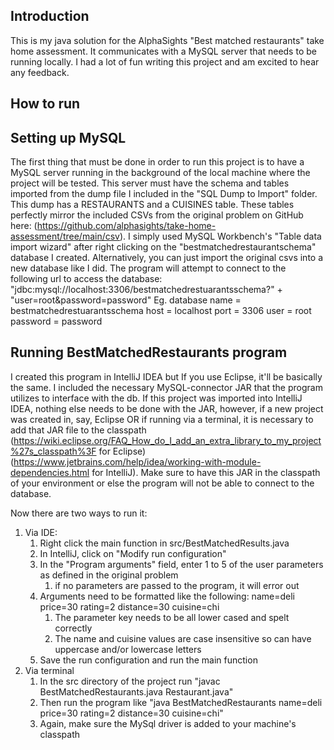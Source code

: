 Introduction
--------------
This is my java solution for the AlphaSights "Best matched restaurants" take home assessment. It communicates
with a MySQL server that needs to be running locally. I had a lot of fun writing this
project and am excited to hear any feedback.


How to run
-----------

Setting up MySQL
---------------
The first thing that must be done in order to run this project is to have a
MySQL server running in the background of the local machine where the project will
be tested. This server must have the schema and tables imported from the dump file I included in the 
"SQL Dump to Import" folder. This dump has a RESTAURANTS and a CUISINES table. These tables perfectly mirror the included
CSVs from the original problem on GitHub here: (https://github.com/alphasights/take-home-assessment/tree/main/csv). I simply
used MySQL Workbench's "Table data import wizard" after right clicking on the "bestmatchedrestaurantschema" database I created.
Alternatively, you can just import the original csvs into a new database like I did.
The program will attempt to connect to the following url to access the database:
"jdbc:mysql://localhost:3306/bestmatchedrestuarantsschema?" +
"user=root&password=password"
Eg. database name = bestmatchedrestuarantsschema
    host = localhost
    port = 3306
    user = root
    password = password


Running BestMatchedRestaurants program
--------------------------------------
I created this program in IntelliJ IDEA but If you use Eclipse, it'll be basically the same.
I included the necessary MySQL-connector JAR that the program utilizes to interface with the db. If this
project was imported into IntelliJ IDEA, nothing else needs to be done with the JAR, however,
if a new project was created in, say, Eclipse OR if running via a terminal, it is necessary to add
that JAR file to the classpath (https://wiki.eclipse.org/FAQ_How_do_I_add_an_extra_library_to_my_project%27s_classpath%3F for Eclipse)
(https://www.jetbrains.com/help/idea/working-with-module-dependencies.html for IntelliJ). Make sure to have this
JAR in the classpath of your environment or else the program will not be able to connect to the database.

Now there are two ways to run it:
1. Via IDE:
   1. Right click the main function in src/BestMatchedResults.java
   2. In IntelliJ, click on "Modify run configuration"
   3. In the "Program arguments" field, enter 1 to 5 of the user parameters as defined in the original problem
      1. if no parameters are passed to the program, it will error out
   4. Arguments need to be formatted like the following: name=deli price=30 rating=2 distance=30 cuisine=chi
      1. The parameter key needs to be all lower cased and spelt correctly
      2. The name and cuisine values are case insensitive so can have uppercase and/or lowercase letters
   5. Save the run configuration and run the main function
2. Via terminal
   1. In the src directory of the project run "javac BestMatchedRestaurants.java Restaurant.java"
   2. Then run the program like "java BestMatchedRestaurants name=deli price=30 rating=2 distance=30 cuisine=chi"
   3. Again, make sure the MySql driver is added to your machine's classpath